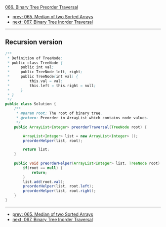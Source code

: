 [066. Binary Tree Preorder Traversal](http://www.lintcode.com/problem/binary-tree-preorder-traversal)

- [prev: 065. Median of two Sorted Arrays](065-median-of-two-sorted-arrays.md)
- [next: 067. Binary Tree Inorder Traversal](067-binary-tree-inorder-traversal.md)

---

## Recursion version
```java
/**
 * Definition of TreeNode:
 * public class TreeNode {
 *     public int val;
 *     public TreeNode left, right;
 *     public TreeNode(int val) {
 *         this.val = val;
 *         this.left = this.right = null;
 *     }
 * }
 */
public class Solution {
    /**
     * @param root: The root of binary tree.
     * @return: Preorder in ArrayList which contains node values.
     */
    public ArrayList<Integer> preorderTraversal(TreeNode root) {

        ArrayList<Integer> list = new ArrayList<Integer> ();
        preorderHelper(list, root);

        return list;
    }
    
    public void preorderHelper(ArrayList<Integer> list, TreeNode root) {
        if(root == null) {
            return;
        }
        list.add(root.val);
        preorderHelper(list, root.left);
        preorderHelper(list, root.right);
    }
}
```

---

- [prev: 065. Median of two Sorted Arrays](065-median-of-two-sorted-arrays.md)
- [next: 067. Binary Tree Inorder Traversal](067-binary-tree-inorder-traversal.md)
